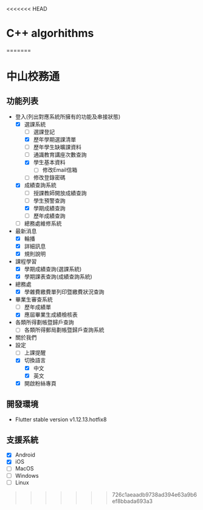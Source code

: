 <<<<<<< HEAD
# C++ algorhithms
=======
# 中山校務通
## 功能列表
- 登入(列出對應系統所擁有的功能及串接狀態)
    - [x] 選課系統
        - [ ] 選課登記
        - [x] 歷年學期選課清單
        - [ ] 歷年學生缺曠課資料
        - [ ] 通識教育講座次數查詢
        - [x] 學生基本資料
            - [ ] 修改Email信箱
        - [ ] 修改登錄密碼
    - [x] 成績查詢系統
        - [ ] 授課教師開放成績查詢
        - [ ] 學生預警查詢
        - [x] 學期成績查詢
        - [ ] 歷年成績查詢
    - [ ] 總務處維修系統
- 最新消息
    - [x] 輪播
    - [x] 詳細訊息
    - [x] 規則說明
- 課程學習
    - [x] 學期成績查詢(選課系統)
    - [x] 學期課表查詢(成績查詢系統)
- 總務處
    - [x] 學雜費繳費單列印暨繳費狀況查詢
- 畢業生審查系統
    - [ ] 歷年成績單
    - [x] 應屆畢業生成績檢核表
- 各類所得劃帳暨歸戶查詢
    - [ ] 各類所得郵局劃帳暨歸戶查詢系統
- 關於我們
- 設定
    - [ ] 上課提醒
    - [x] 切換語言
        - [x] 中文
        - [x] 英文
    - [x] 開啟粉絲專頁

## 開發環境
- Flutter stable version v1.12.13.hotfix8
## 支援系統
- [x] Android
- [x] iOS
- [ ] MacOS
- [ ] Windows
- [ ] Linux
>>>>>>> 726c1aeaadb9738ad394e63a9b6ef8bbada693a3
